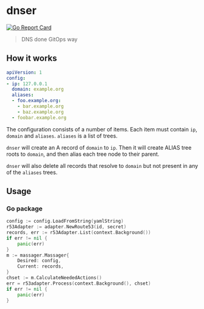 # dnser

[![Go Report Card](https://goreportcard.com/badge/github.com/flood4life/dnser)](https://goreportcard.com/report/github.com/flood4life/dnser)

> DNS done GitOps way

## How it works

```yaml
apiVersion: 1
config:
- ip: 127.0.0.1
  domain: example.org
  aliases:
  - foo.example.org:
    - bar.example.org
    - baz.example.org
  - foobar.example.org    
```

The configuration consists of a number of items. 
Each item must contain `ip`, `domain` and `aliases`. `aliases` is a list of trees.

`dnser` will create an A record of `domain` to `ip`. Then it will create ALIAS tree roots to `domain`,
and then alias each tree node to their parent.

`dnser` will also delete all records that resolve to `domain` but not present in any of the `aliases` trees.

## Usage

### Go package

```go
config := config.LoadFromString(yamlString)
r53Adapter := adapter.NewRoute53(id, secret)
records, err := r53Adapter.List(context.Background())
if err != nil {
    panic(err)
}
m := massager.Massager{
    Desired: config,
    Current: records,
}
chset := m.CalculateNeededActions()
err = r53adapter.Process(context.Background(), chset)
if err != nil {
    panic(err)
}
```
